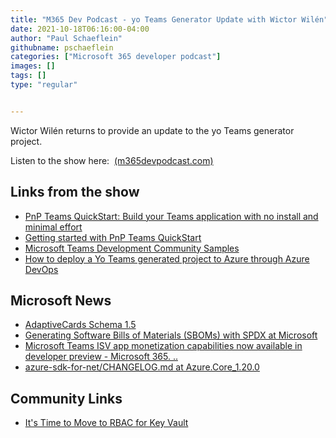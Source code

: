 ```yaml
---
title: "M365 Dev Podcast - yo Teams Generator Update with Wictor Wilén"
date: 2021-10-18T06:16:00-04:00
author: "Paul Schaeflein"
githubname: pschaeflein
categories: ["Microsoft 365 developer podcast"]
images: []
tags: []
type: "regular"


---
```


Wictor Wilén returns to provide an update to the yo Teams generator
project.

Listen to the show here: 
[(m365devpodcast.com)](https://www.m365devpodcast.com/e/yo-teams-generator-update-with-wictor-wilen/)

## Links from the show 

-   [PnP Teams QuickStart: Build your Teams application with no install
    and minimal effort](https://github.com/pnp/teams-quickstart)
-   [Getting started with PnP Teams
    QuickStart](https://www.youtube.com/watch?v=GScB-HN4C5U&t=6s)
-   [Microsoft Teams Development Community
    Samples](https://github.com/pnp/teams-dev-samples)
-   [How to deploy a Yo Teams generated project to Azure through Azure
    DevOps](https://www.wictorwilen.se/blog/deploying-yo-teams-and-node-apps/)

## Microsoft News 

-   [AdaptiveCards Schema
    1.5](https://github.com/microsoft/AdaptiveCards/releases/tag/21.09)
-   [Generating Software Bills of Materials (SBOMs) with SPDX at
    Microsoft](https://devblogs.microsoft.com/engineering-at-microsoft/generating-software-bills-of-materials-sboms-with-spdx-at-microsoft/?WT.mc_id=M365-MVP-4025164)
-   [Microsoft Teams ISV app monetization capabilities now available in
    developer preview - Microsoft
    365. ..](https://devblogs.microsoft.com/microsoft365dev/microsoft-teams-isv-app-monetization-capabilities-now-available-in-developer-preview/?WT.mc_id=M365-MVP-4025164)
-   [azure-sdk-for-net/CHANGELOG.md at
    Azure.Core_1.20.0](https://github.com/Azure/azure-sdk-for-net/blob/Azure.Core_1.20.0/sdk/core/Azure.Core/CHANGELOG.md)

## Community Links 

-   [It's Time to Move to RBAC for Key
    Vault](https://samcogan.com/its-time-to-move-to-rbac-for-key-vault)
    